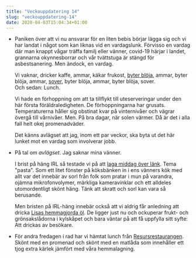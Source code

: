 ```yaml
---
title: "Veckouppdatering 14"
slug: "veckouppdatering-14"
date: 2020-04-03T15:04:34+01:00
---
```


- Paniken över att vi nu ansvarar för en liten bebis börjar lägga sig och vi har landat i något som kan liknas vid en vardagslunk. Förvisso en vardag där man knappt vågar träffa familj eller vänner, covid-19 härjar i landet, grannarna okynnesborrar och vår tvättstuga är stängd för asbestsanering. Men ändock, en vardag.

	Vi vaknar, dricker kaffe, ammar, käkar frukost, [byter blöja](https://www.flickr.com/gp/johanl/2qqa9a), ammar, byter blöja, ammar, [sover](https://www.flickr.com/gp/johanl/p31Q73), byter blöja, ammar, byter blöja, sover.<br>Och sedan: Lunch.

	Vi hade en förhoppning om att ta tillflykt till uteserveringar under den här första föräldraledigheten. De förhoppningarna har grusats. Temperaturerna håller sig obstinat kvar på vinternivåer och vägrar övergå till vårnivåer. Men. På bra dagar, när solen värmer. Då är det i alla fall helt okej promenadväder.

	Det känns avlägset att jag, inom ett par veckor, ska byta ut det här lunket mot en vardag som involverar jobb.

- På tal om *avlägset*. Jag saknar mina vänner.
	
	I brist på häng IRL så testade vi på att [laga middag över länk](https://www.flickr.com/photos/johanl/49726611371/). Tema "pasta". Som ett litet fönster på köksbänken in i ens vänners kök med allt var det innebär av sorl från folk som pratar i mun på varandra, ojämna mikrofonvolymer, märkliga kameravinklar och ett alldeles utomordentligt skönt häng. Tänk att skratt och sorl kan vara så berusande.

	Men bristen på IRL-häng innebär också att vi aldrig får anledning att dricka [Lisas hemmagjorda öl](https://www.flickr.com/photos/johanl/49543661778/). De ligger just nu och ockuperar frukt- och grönsakslådorna i kylskåpet och bara väntar på att få uppfylla sitt syfte: Att drickas av besökare.

- För andra fredagen i rad har vi hämtat lunch från [Resursrestaurangen](http://www.resursrestaurangen.se). Skönt med en promenad och skönt med en matlåda som innehåller ett tjog extra kärlek jämfört med våra hemmalagning.
